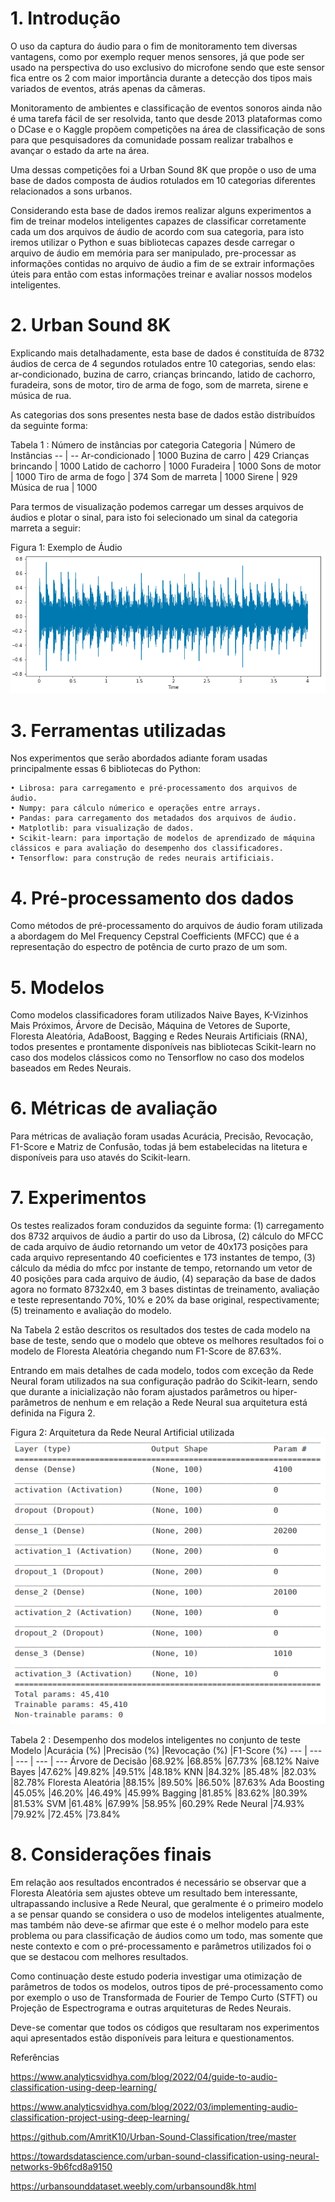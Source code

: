 # 1. Introdução
               
O uso da captura do áudio para o fim de monitoramento tem diversas vantagens, como por exemplo requer menos sensores, já que pode ser usado na perspectiva do uso exclusivo do microfone sendo que este sensor fica entre os 2 com maior importância durante a detecção dos tipos mais variados de eventos, atrás apenas da câmeras.
               
Monitoramento de ambientes e classificação de eventos sonoros ainda não é uma tarefa fácil de ser resolvida, tanto que desde 2013 plataformas como o DCase e o Kaggle propõem competições na área de classificação de sons para que pesquisadores da comunidade possam realizar trabalhos e avançar o estado da arte na área.

Uma dessas competições foi a Urban Sound 8K que propõe o uso de uma base de dados composta de áudios rotulados em 10 categorias diferentes relacionados a sons urbanos.

Considerando esta base de dados iremos realizar alguns experimentos a fim de treinar modelos inteligentes capazes de classificar corretamente cada um dos arquivos de áudio de acordo com sua categoria, para isto iremos utilizar o Python e suas bibliotecas capazes desde carregar o arquivo de áudio em memória para ser manipulado, pre-processar as informações contidas no arquivo de áudio a fim de se extrair informações úteis para então com estas informações treinar e avaliar nossos modelos inteligentes.
               
# 2. Urban Sound 8K

Explicando mais detalhadamente, esta base de dados é constituída de 8732 áudios de cerca de 4 segundos rotulados entre 10 categorias, sendo elas: ar-condicionado, buzina de carro, crianças brincando, latido de cachorro, furadeira, sons de motor, tiro de arma de fogo, som de marreta, sirene e música de rua.

As categorias dos sons presentes nesta base de dados estão distribuídos da seguinte forma:

Tabela 1 : Número de instâncias por categoria
Categoria | Número de Instâncias
-- | --
Ar-condicionado | 1000
Buzina de carro | 429
Crianças brincando | 1000
Latido de cachorro | 1000
Furadeira | 1000
Sons de motor | 1000
Tiro de arma de fogo | 374
Som de marreta | 1000
Sirene | 929
Música de rua | 1000

      
Para termos de visualização podemos carregar um desses arquivos de áudios e plotar o sinal, para isto foi selecionado um sinal da categoria marreta a seguir:

Figura 1: Exemplo de Áudio
![AudioExample](AudioExample.png)

# 3. Ferramentas utilizadas

Nos experimentos que serão abordados adiante foram usadas principalmente essas 6 bibliotecas do Python:

    • Librosa: para carregamento e pré-processamento dos arquivos de áudio.
    • Numpy: para cálculo númerico e operações entre arrays.
    • Pandas: para carregamento dos metadados dos arquivos de áudio.
    • Matplotlib: para visualização de dados.
    • Scikit-learn: para importação de modelos de aprendizado de máquina clássicos e para avaliação do desempenho dos classificadores.
    • Tensorflow: para construção de redes neurais artificiais.

# 4. Pré-processamento dos dados

Como métodos de pré-processamento do arquivos de áudio foram utilizada a abordagem do Mel Frequency Cepstral Coefficients (MFCC) que é a representação do espectro de potência de curto prazo de um som.

# 5. Modelos

Como modelos classificadores foram utilizados  Naive Bayes, K-Vizinhos Mais Próximos, Árvore de Decisão, Máquina de Vetores de Suporte, Floresta Aleatória, AdaBoost, Bagging e Redes Neurais Artificiais (RNA), todos presentes e prontamente disponíveis nas bibliotecas Scikit-learn no caso dos modelos clássicos como no Tensorflow no caso dos modelos baseados em Redes Neurais.

# 6. Métricas de avaliação

Para métricas de avaliação foram usadas Acurácia, Precisão, Revocação, F1-Score e Matriz de Confusão, todas já bem estabelecidas na litetura e disponíveis para uso atavés do Scikit-learn.
# 7. Experimentos

Os testes realizados foram conduzidos da seguinte forma: (1) carregamento dos 8732 arquivos de áudio a partir do uso da Librosa, (2) cálculo do MFCC de cada arquivo de áudio retornando um vetor de 40x173 posições para cada arquivo representando 40 coeficientes e 173 instantes de tempo, (3) cálculo da média do mfcc por instante de tempo, retornando um vetor de 40 posições para cada arquivo de áudio, (4) separação da base de dados agora no formato 8732x40, em 3 bases distintas de treinamento, avaliação e teste representando 70%, 10% e 20% da base original, respectivamente; (5) treinamento e avaliação do modelo.

Na Tabela 2 estão descritos os resultados dos testes de cada modelo na base de teste, sendo que o modelo que obteve os melhores resultados foi o modelo de Floresta Aleatória chegando num F1-Score de 87.63%.

Entrando em mais detalhes de cada modelo, todos com exceção da Rede Neural foram utilizados na sua configuração padrão do Scikit-learn, sendo que durante a inicialização não foram ajustados parâmetros ou hiper-parâmetros de nenhum e em relação a Rede Neural sua arquitetura está definida na Figura 2.

Figura 2: Arquitetura da Rede Neural Artificial utilizada
![NNArchitecture](nn_architecture.png)

Tabela 2 : Desempenho dos modelos inteligentes no conjunto de teste
Modelo |Acurácia (%) |Precisão (%) |Revocação (%) |F1-Score (%)
--- | --- | --- | --- | ---
Árvore de Decisão |68.92% |68.85% |67.73% |68.12%
Naive Bayes |47.62% |49.82% |49.51% |48.18%
KNN |84.32% |85.48% |82.03% |82.78%
Floresta Aleatória |88.15% |89.50% |86.50% |87.63%
Ada Boosting |45.05% |46.20% |46.49% |45.99%
Bagging |81.85% |83.62% |80.39% |81.53%
SVM |61.48% |67.99% |58.95% |60.29%
Rede Neural |74.93% |79.92% |72.45% |73.84%

# 8. Considerações finais

Em relação aos resultados encontrados é necessário se observar que a Floresta Aleatória sem ajustes obteve um resultado bem interessante, ultrapassando inclusive a Rede Neural, que geralmente é o primeiro modelo a se pensar quando se considera o uso de modelos inteligentes atualmente, mas também não deve-se afirmar que este é o melhor modelo para este problema ou para classificação de áudios como um todo, mas somente que neste contexto e com o pré-processamento e parâmetros utilizados foi o que se destacou com melhores resultados. 

Como continuação deste estudo poderia investigar uma otimização de parâmetros de todos os modelos, outros tipos de pré-processamento como por exemplo o uso de Transformada de Fourier de Tempo Curto (STFT) ou Projeção de Espectrograma e outras arquiteturas de Redes Neurais.

Deve-se comentar que todos os códigos que resultaram nos experimentos aqui apresentados estão disponíveis para leitura e questionamentos.

Referências

https://www.analyticsvidhya.com/blog/2022/04/guide-to-audio-classification-using-deep-learning/

https://www.analyticsvidhya.com/blog/2022/03/implementing-audio-classification-project-using-deep-learning/

https://github.com/AmritK10/Urban-Sound-Classification/tree/master

https://towardsdatascience.com/urban-sound-classification-using-neural-networks-9b6fcd8a9150

https://urbansounddataset.weebly.com/urbansound8k.html
